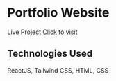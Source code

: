 # Portfolio Website

Live Project [Click to visit](https://saurabhsinghnegi.netlify.app/)

## Technologies Used

ReactJS, Tailwind CSS, HTML, CSS


